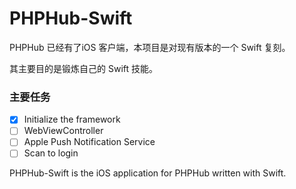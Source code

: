 # PHPHub-Swift

PHPHub 已经有了iOS 客户端，本项目是对现有版本的一个 Swift 复刻。

其主要目的是锻炼自己的 Swift 技能。

### 主要任务

- [x] Initialize the framework
- [ ] WebViewController
- [ ] Apple Push Notification Service
- [ ] Scan to login

PHPHub-Swift is the iOS application for PHPHub written with Swift.